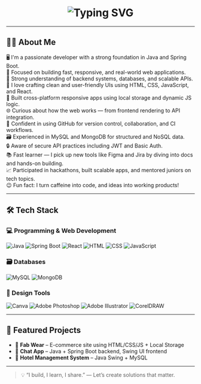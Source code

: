 <!-- Typing Intro Animation -->
<h1 align="center">
  <img src="https://readme-typing-svg.demolab.com?font=Fira+Code&duration=3200&pause=1000&color=007ACC&center=true&vCenter=true&width=720&lines=Hi%2C+I'm+Ajinkya+Dhumal+%F0%9F%91%8B;Full+Stack+Developer+%7C+Java+%26+React;Skilled+in+Spring+Boot%2C+MongoDB%2C+HTML%2C+CSS%2C+JS;Building+Scalable+and+User-Friendly+Web+Apps;Currently+Exploring+Product+Management+%F0%9F%92%BC;Bridging+Tech+%2B+User+Experience+with+Code+/+Strategy" alt="Typing SVG" />
</h1>

---

## 👨‍💻 About Me

🖥️ I'm a passionate developer with a strong foundation in Java and Spring Boot.  
🚀 Focused on building fast, responsive, and real-world web applications.  
🧠 Strong understanding of backend systems, databases, and scalable APIs.  
🎨 I love crafting clean and user-friendly UIs using HTML, CSS, JavaScript, and React.  
📱 Built cross-platform responsive apps using local storage and dynamic JS logic.  
🌐 Curious about how the web works — from frontend rendering to API integration.  
🌳 Confident in using GitHub for version control, collaboration, and CI workflows.  
🗃️ Experienced in MySQL and MongoDB for structured and NoSQL data.  
🔒 Aware of secure API practices including JWT and Basic Auth.  
📚 Fast learner — I pick up new tools like Figma and Jira by diving into docs and hands-on building.  
📈 Participated in hackathons, built scalable apps, and mentored juniors on tech topics.  
😉 Fun fact: I turn caffeine into code, and ideas into working products!  

---

## 🛠️ Tech Stack

### 💻 Programming & Web Development
![Java](https://img.shields.io/badge/Java-007396?style=flat&logo=java&logoColor=white)
![Spring Boot](https://img.shields.io/badge/SpringBoot-6DB33F?style=flat&logo=springboot&logoColor=white)
![React](https://img.shields.io/badge/React-20232A?style=flat&logo=react&logoColor=61DAFB)
![HTML](https://img.shields.io/badge/HTML5-E34F26?style=flat&logo=html5&logoColor=white)
![CSS](https://img.shields.io/badge/CSS3-1572B6?style=flat&logo=css3&logoColor=white)
![JavaScript](https://img.shields.io/badge/JavaScript-F7DF1E?style=flat&logo=javascript&logoColor=black)


### 🗃️ Databases
![MySQL](https://img.shields.io/badge/MySQL-4479A1?style=flat&logo=mysql&logoColor=white)
![MongoDB](https://img.shields.io/badge/MongoDB-4EA94B?style=flat&logo=mongodb&logoColor=white)


### 🎨 Design Tools
![Canva](https://img.shields.io/badge/Canva-00C4CC?style=flat&logo=canva&logoColor=white)
![Adobe Photoshop](https://img.shields.io/badge/Adobe%20Photoshop-31A8FF?style=flat&logo=adobe-photoshop&logoColor=white)
![Adobe Illustrator](https://img.shields.io/badge/Adobe%20Illustrator-FF9A00?style=flat&logo=adobe-illustrator&logoColor=white)
![CorelDRAW](https://img.shields.io/badge/CorelDRAW-47A141?style=flat&logo=coreldraw&logoColor=white)

---

## 🌟 Featured Projects

- 🛒 **Fab Wear** – E-commerce site using HTML/CSS/JS + Local Storage  
- 💬 **Chat App** – Java + Spring Boot backend, Swing UI frontend  
- 🏨 **Hotel Management System** – Java Swing + MySQL  
 

---

> 💡 “I build, I learn, I share.” — Let’s create solutions that matter.  
